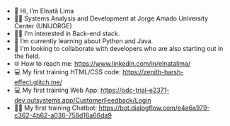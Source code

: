 - 👋 Hi, I’m Elnatã Lima
- 👨‍🎓 Systems Analysis and Development at Jorge Amado University Center (UNIJORGE)
- 👨‍💻 I’m interested in Back-end stack.
- 🐍 I’m currently learning about Python and Java.
- 💬 I'm looking to collaborate with developers who are also starting out in the field.
- 🌐 How to reach me: https://www.linkedin.com/in/elnatalima/
- 💻 My first training HTML/CSS code: https://zenith-harsh-effect.glitch.me/
- 💻 My first training Web App: https://odc-trial-e2371-dev.outsystems.app/CustomerFeedback/Login
- 🤖💬 My first training Chatbot: https://bot.dialogflow.com/e4a6a979-c362-4b62-a036-758d16a66da9


<!---
Tanhost/Tanhost is a ✨ special ✨ repository because its `README.md` (this file) appears on your GitHub profile.
You can click the Preview link to take a look at your changes.
--->
